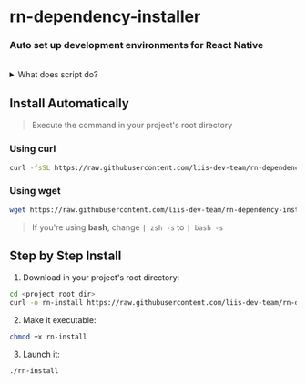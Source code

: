 # rn-dependency-installer

### Auto set up development environments for React Native

</br>

<details>
  <summary>
  What does script do?
  </summary>

</br>

* Installs **Rosetta 2** if not installed
* Installs **Homebrew** if not installed or updates it
* Installs **node@16** if not installed
* Prompts to install **yarn** if not installed
* Installs required **node_modules**
* Installs **watchman** if not installed
* Installs **Xcode CLT** if not installed
* Installs **cocoapods** if not installed
* Installs **ffi** if not installed
* Installs required **pods**
* Installs **Java 11** and **Java 8** (only if needed and not installed)
* Prompts to add **JAVA_HOME** and other Android dependencies
* Installs **Android SDK tools**
* Prompts to install **Android image**
* Prompts to create **Android virtual device**

</details>

## Install Automatically

> Execute the command in your project's root directory

### Using curl

```zsh
curl -fsSL https://raw.githubusercontent.com/liis-dev-team/rn-dependency-installer/main/install.sh | zsh -s
```

### Using wget

```zsh
wget https://raw.githubusercontent.com/liis-dev-team/rn-dependency-installer/main/install.sh -O - | zsh -s
```

> If you're using **bash**, change `| zsh -s` to `| bash -s`

## Step by Step Install

1. Download in your project's root directory:

```zsh
cd <project_root_dir>
curl -o rn-install https://raw.githubusercontent.com/liis-dev-team/rn-dependency-installer/main/install.sh
```

2. Make it executable:

```zsh
chmod +x rn-install
```

3. Launch it:

```zsh
./rn-install
```
